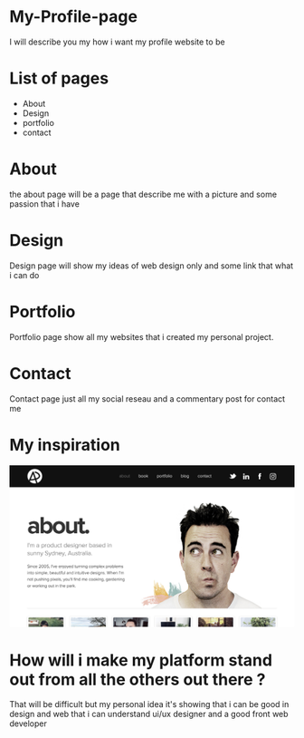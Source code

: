 # My-Profile-page
I will describe you my how i want my profile website to be
# List of pages
- About
- Design
- portfolio
- contact
# About
the about page will be a page that describe me with a picture and some passion that i have
# Design
Design page will show my ideas of web design only and some link that what i can do
# Portfolio
Portfolio page show all my websites that i created my personal project.
# Contact
Contact page just all my social reseau and a commentary post for contact me 
# My inspiration
![Dev Idea](/Screenshot/Screenshot%202023-09-23%20at%2021.06.06.png)
# How will i make my platform stand out from all the others out there ?
That will be difficult but my personal idea it's showing that i can be good in design and web that i can understand ui/ux designer and a good front web developer 
